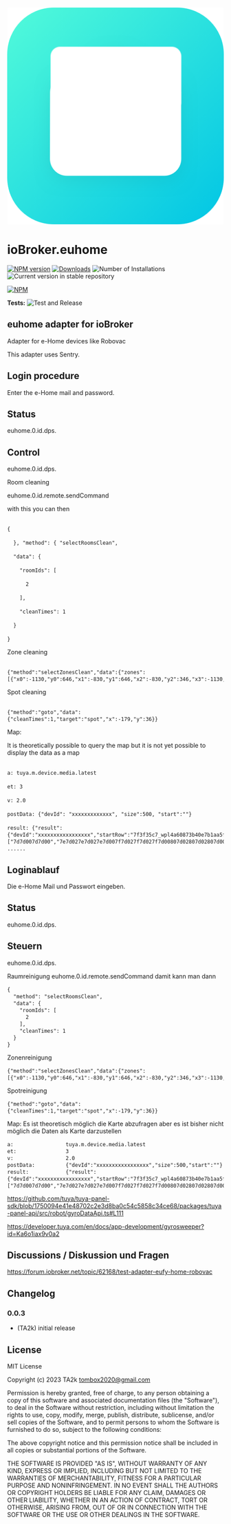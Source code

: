 ![Logo](admin/euhome.png)

# ioBroker.euhome

[![NPM version](https://img.shields.io/npm/v/iobroker.euhome.svg)](https://www.npmjs.com/package/iobroker.euhome)
[![Downloads](https://img.shields.io/npm/dm/iobroker.euhome.svg)](https://www.npmjs.com/package/iobroker.euhome)
![Number of Installations](https://iobroker.live/badges/euhome-installed.svg)
![Current version in stable repository](https://iobroker.live/badges/euhome-stable.svg)

[![NPM](https://nodei.co/npm/iobroker.euhome.png?downloads=true)](https://nodei.co/npm/iobroker.euhome/)

**Tests:** ![Test and Release](https://github.com/TA2k/ioBroker.euhome/workflows/Test%20and%20Release/badge.svg)

## euhome adapter for ioBroker

Adapter for e-Home devices like Robovac

This adapter uses Sentry.

## Login procedure



Enter the e-Home mail and password.



## Status



euhome.0.id.dps.



## Control



euhome.0.id.dps.



Room cleaning

euhome.0.id.remote.sendCommand

with this you can then



```

{

  }, "method": { "selectRoomsClean",

  "data": {

    "roomIds": [

      2

    ],

    "cleanTimes": 1

  }

}

```



Zone cleaning



```

{"method":"selectZonesClean","data":{"zones":[{"x0":-1130,"y0":646,"x1":-830,"y1":646,"x2":-830,"y2":346,"x3":-1130,"y3":346,"cleanTimes":1,"type":"sweep"}]}}

```



Spot cleaning



```

{"method":"goto","data":{"cleanTimes":1,"target":"spot","x":-179,"y":36}}

```



Map:

It is theoretically possible to query the map but it is not yet possible to display the data as a map



```

a: tuya.m.device.media.latest

et: 3

v: 2.0

postData: {"devId": "xxxxxxxxxxxxx", "size":500, "start":""}

result: {"result":{"devId":"xxxxxxxxxxxxxxxxx","startRow":"7f3f35c7_wpl4a60873b40e7b1aa5fb_307_501","datatype":0,"dataList": ["7d7d007d7d00","7e7d027e7d027e7d007f7d027f7d027f7d00807d02807d02807d00817d02817d02","817d00827d02827d02827d00837d02837d02837d00847d02847d02847d00","857d02857d02857d00867d02867d02867d00867d00". ......

```



## Loginablauf

Die e-Home Mail und Passwort eingeben.

## Status

euhome.0.id.dps.

## Steuern

euhome.0.id.dps.

Raumreinigung
euhome.0.id.remote.sendCommand
damit kann man dann

```
{
  "method": "selectRoomsClean",
  "data": {
    "roomIds": [
      2
    ],
    "cleanTimes": 1
  }
}
```

Zonenreinigung

```
{"method":"selectZonesClean","data":{"zones":[{"x0":-1130,"y0":646,"x1":-830,"y1":646,"x2":-830,"y2":346,"x3":-1130,"y3":346,"cleanTimes":1,"type":"sweep"}]}}
```

Spotreinigung

```
{"method":"goto","data":{"cleanTimes":1,"target":"spot","x":-179,"y":36}}
```

Map:
Es ist theoretisch möglich die Karte abzufragen aber es ist bisher nicht möglich die Daten als Karte darzustellen

```
a:                 tuya.m.device.media.latest
et:                3
v:                 2.0
postData:          {"devId":"xxxxxxxxxxxxxxxxx","size":500,"start":""}
result:            {"result":{"devId":"xxxxxxxxxxxxxxxxx","startRow":"7f3f35c7_wpl4a60873b40e7b1aa5fb_307_501","datatype":0,"dataList":["7d7d007d7d00","7e7d027e7d027e7d007f7d027f7d027f7d00807d02807d02807d00817d02817d02","817d00827d02827d02827d00837d02837d02837d00847d02847d02847d00","857d02857d02857d00867d02867d02867d00867d00".......
```

https://github.com/tuya/tuya-panel-sdk/blob/1750094e41e48702c2e3d8ba0c54c5858c34ce68/packages/tuya-panel-api/src/robot/gyroDataApi.ts#L111

https://developer.tuya.com/en/docs/app-development/gyrosweeper?id=Ka6o1iax9v0a2

## Discussions / Diskussion und Fragen

<https://forum.iobroker.net/topic/62168/test-adapter-eufy-home-robovac>

## Changelog

### 0.0.3

- (TA2k) initial release

## License

MIT License

Copyright (c) 2023 TA2k <tombox2020@gmail.com>

Permission is hereby granted, free of charge, to any person obtaining a copy
of this software and associated documentation files (the "Software"), to deal
in the Software without restriction, including without limitation the rights
to use, copy, modify, merge, publish, distribute, sublicense, and/or sell
copies of the Software, and to permit persons to whom the Software is
furnished to do so, subject to the following conditions:

The above copyright notice and this permission notice shall be included in all
copies or substantial portions of the Software.

THE SOFTWARE IS PROVIDED "AS IS", WITHOUT WARRANTY OF ANY KIND, EXPRESS OR
IMPLIED, INCLUDING BUT NOT LIMITED TO THE WARRANTIES OF MERCHANTABILITY,
FITNESS FOR A PARTICULAR PURPOSE AND NONINFRINGEMENT. IN NO EVENT SHALL THE
AUTHORS OR COPYRIGHT HOLDERS BE LIABLE FOR ANY CLAIM, DAMAGES OR OTHER
LIABILITY, WHETHER IN AN ACTION OF CONTRACT, TORT OR OTHERWISE, ARISING FROM,
OUT OF OR IN CONNECTION WITH THE SOFTWARE OR THE USE OR OTHER DEALINGS IN THE
SOFTWARE.
